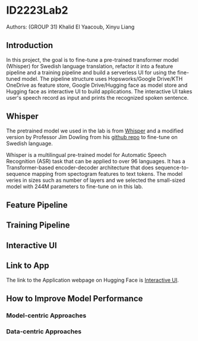 # ID2223Lab2
Authors: (GROUP 31) Khalid El Yaacoub, Xinyu Liang

## Introduction

In this project, the goal is to fine-tune a pre-trained transformer model (Whisper) for Swedish language translation, refactor it into a feature pipeline and a training pipeline and build a serverless UI for using the fine-tuned model. The pipeline structure uses Hopsworks/Google Drive/KTH OneDrive as feature store, Google Drive/Hugging face as model store and Hugging face as interactive UI to build applications. The interactive UI takes user's speech record as input and prints the recognized spoken sentence.


## Whisper

The pretrained model we used in the lab is from [Whisper](https://huggingface.co/blog/fine-tune-whisper) and a modified version by Professor Jim Dowling from his [github repo](https://github.com/ID2223KTH/id2223kth.github.io/tree/master/assignments/lab2) to fine-tune on Swedish language.

Whisper is a multilingual pre-trained model for Automatic Speech Recognition (ASR) task that can be applied to over 96 languages. It has a Transformer-based encoder-decoder architecture that does sequence-to-sequence mapping from spectogram features to text tokens. The model veries in sizes such as number of layers and we selected the small-sized model with 244M parameters to fine-tune on in this lab.


## Feature Pipeline





## Training Pipeline





## Interactive UI





## Link to App

The link to the Application webpage on Hugging Face is [Interactive UI](https://huggingface.co/spaces/khalidey/ID2223-Lab2-Whisper).


## How to Improve Model Performance

### Model-centric Approaches


### Data-centric Approaches

